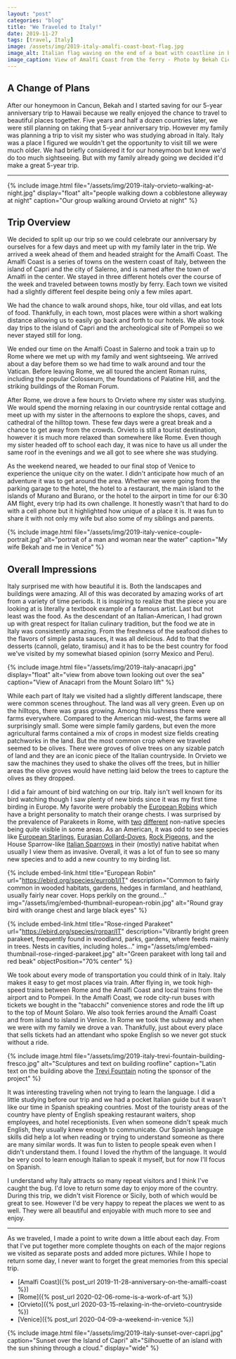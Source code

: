 ```yaml
---
layout: "post"
categories: "blog"
title: "We Traveled to Italy!"
date: 2019-11-27
tags: [travel, Italy]
image: /assets/img/2019-italy-amalfi-coast-boat-flag.jpg
image_alt: Italian flag waving on the end of a boat with coastline in background.
image_caption: View of Amalfi Coast from the ferry - Photo by Bekah Ciccarello
---
```


## A Change of Plans

After our honeymoon in Cancun, Bekah and I started saving for our 5-year anniversary trip to Hawaii because we really enjoyed the chance to travel to beautiful places together. Five years and half a dozen countries later, we were still planning on taking that 5-year anniversary trip. However my family was planning a trip to visit my sister who was studying abroad in Italy. Italy was a place I figured we wouldn't get the opportunity to visit till we were much older. We had briefly considered it for our honeymoon but knew we'd do too much sightseeing. But with my family already going we decided it'd make a great 5-year trip.

---

{% include image.html
    file="/assets/img/2019-italy-orvieto-walking-at-night.jpg"
    display="float"
    alt="people walking down a cobblestone alleyway at night"
    caption="Our group walking around Orvieto at night"
%}

## Trip Overview

We decided to split up our trip so we could celebrate our anniversary by ourselves for a few days and meet up with my family later in the trip. We arrived a week ahead of them and headed straight for the Amalfi Coast. The Amalfi Coast is a series of towns on the western coast of Italy, between the island of Capri and the city of Salerno, and is named after the town of Amalfi in the center. We stayed in three different hotels over the course of the week and traveled between towns mostly by ferry. Each town we visited had a slightly different feel despite being only a few miles apart.

We had the chance to walk around shops, hike, tour old villas, and eat lots of food. Thankfully, in each town, most places were within a short walking distance allowing us to easily go back and forth to our hotels. We also took day trips to the island of Capri and the archeological site of Pompeii so we never stayed still for long.

We ended our time on the Amalfi Coast in Salerno and took a train up to Rome where we met up with my family and went sightseeing. We arrived about a day before them so we had time to walk around and tour the Vatican. Before leaving Rome, we all toured the ancient Roman ruins, including the popular Colosseum, the foundations of Palatine Hill, and the striking buildings of the Roman Forum.

After Rome, we drove a few hours to Orvieto where my sister was studying. We would spend the morning relaxing in our countryside rental cottage and meet up with my sister in the afternoons to explore the shops, caves, and cathedral of the hilltop town. These few days were a great break and a chance to get away from the crowds. Orvieto is still a tourist destination, however it is much more relaxed than somewhere like Rome. Even though my sister headed off to school each day, it was nice to have us all under the same roof in the evenings and we all got to see where she was studying.

As the weekend neared, we headed to our final stop of Venice to experience the unique city on the water. I didn't anticipate how much of an adventure it was to get around the area. Whether we were going from the parking garage to the hotel, the hotel to a restaurant, the main island to the islands of Murano and Burano, or the hotel to the airport in time for our 6:30 AM flight, every trip had its own challenge. It honestly wasn't that hard to do with a cell phone but it highlighted how unique of a place it is. It was fun to share it with not only my wife but also some of my siblings and parents.

{% include image.html
    file="/assets/img/2019-italy-venice-couple-portrait.jpg"
    alt="portrait of a man and woman near the water"
    caption="My wife Bekah and me in Venice"
%}

## Overall Impressions

Italy surprised me with how beautiful it is. Both the landscapes and buildings were amazing. All of this was decorated by amazing works of art from a variety of time periods. It is inspiring to realize that the piece you are looking at is literally a textbook example of a famous artist. Last but not least was the food. As the descendant of an Italian-American, I had grown up with great respect for Italian culinary tradition, but the food we ate in Italy was consistently amazing. From the freshness of the seafood dishes to the flavors of simple pasta sauces, it was all delicious. Add to that the desserts (cannoli, gelato, tiramisu) and it has to be the best country for food we've visited by my somewhat biased opinion (sorry Mexico and Peru).

{% include image.html
    file="/assets/img/2019-italy-anacapri.jpg"
    display="float"
    alt="view from above town looking out over the sea"
    caption="View of Anacapri from the Mount Solaro lift"
%}

While each part of Italy we visited had a slightly different landscape, there were common scenes throughout. The land was all very green. Even up on the hilltops, there was grass growing. Among this lushness there were farms everywhere. Compared to the American mid-west, the farms were all surprisingly small. Some were simple family gardens, but even the more agricultural farms contained a mix of crops in modest size fields creating patchworks in the land. But the most common crop where we traveled seemed to be olives. There were groves of olive trees on any sizable patch of land and they are an iconic piece of the Italian countryside. In Orvieto we saw the machines they used to shake the olives off the trees, but in hillier areas the olive groves would have netting laid below the trees to capture the olives as they dropped.

I did a fair amount of bird watching on our trip. Italy isn't well known for its bird watching though I saw plenty of new birds since it was my first time birding in Europe. My favorite were probably the [European Robins](https://ebird.org/species/eurrob1/IT) which have a bright personality to match their orange chests. I was surprised by the prevalence of Parakeets in Rome, with [two](https://ebird.org/species/rorpar/IT) [different](https://ebird.org/species/monpar/IT) non-native species being quite visible in some areas. As an American, it was odd to see species like [European Starlings](https://ebird.org/species/eursta/IT), [Eurasian Collard-Doves](https://ebird.org/species/eucdov/IT), [Rock Pigeons](https://ebird.org/species/rocpig/IT), and the House Sparrow-like [Italian Sparrows](https://ebird.org/species/itaspa1/IT) in their (mostly) native habitat when usually I view them as invasive. Overall, it was a lot of fun to see so many new species and to add a new country to my birding list.

{% include embed-link.html
    title="European Robin"
    url="https://ebird.org/species/eurrob1/IT"
    description="Common to fairly common in wooded habitats, gardens, hedges in farmland, and heathland, usually fairly near cover. Hops perkily on the ground…"
    img="/assets/img/embed-thumbnail-european-robin.jpg"
    alt="Round gray bird with orange chest and large black eyes"
%}

{% include embed-link.html
    title="Rose-ringed Parakeet"
    url="https://ebird.org/species/rorpar/IT"
    description="Vibrantly bright green parakeet, frequently found in woodland, parks, gardens, where feeds mainly in trees. Nests in cavities, including holes…"
    img="/assets/img/embed-thumbnail-rose-ringed-parakeet.jpg"
    alt="Green parakeet with long tail and red beak"
    objectPosition="70% center"
%}

We took about every mode of transportation you could think of in Italy. Italy makes it easy to get most places via train. After flying in, we took high-speed trains between Rome and the Amalfi Coast and local trains from the airport and to Pompeii. In the Amalfi Coast, we rode city-run buses with tickets we bought in the "tabacchi" convenience stores and rode the lift up to the top of Mount Solaro. We also took ferries around the Amalfi Coast and from island to island in Venice. In Rome we took the subway and when we were with my family we drove a van. Thankfully, just about every place that sells tickets had an attendant who spoke English so we never got stuck without a ride.

{% include image.html
    file="/assets/img/2019-italy-trevi-fountain-building-fresco.jpg"
    alt="Sculptures and text on building roofline"
    caption="Latin text on the building above the [Trevi Fountain](https://en.wikipedia.org/wiki/Trevi_Fountain) noting the sponsor of the project"
%}

It was interesting traveling when not trying to learn the language. I did a little studying before our trip and we had a pocket Italian guide but it wasn't like our time in Spanish speaking countries. Most of the touristy areas of the country have plenty of English speaking restaurant waiters, shop employees, and hotel receptionists. Even when someone didn't speak much English, they usually knew enough to communicate. Our Spanish language skills did help a lot when reading or trying to understand someone as there are many similar words. It was fun to listen to people speak even when I didn't understand them. I found I loved the rhythm of the language. It would be very cool to learn enough Italian to speak it myself, but for now I'll focus on Spanish.

I understand why Italy attracts so many repeat visitors and I think I've caught the bug. I'd love to return some day to enjoy more of the country. During this trip, we didn't visit Florence or Sicily, both of which would be great to see. However I'd be very happy to repeat the places we went to as well. They were all beautiful and enjoyable with much more to see and enjoy.

---

As we traveled, I made a point to write down a little about each day. From that I've put together more complete thoughts on each of the major regions we visited as separate posts and added more pictures. While I hope to return some day, I never want to forget the great memories from this special trip.

- [Amalfi Coast]({% post_url 2019-11-28-anniversary-on-the-amalfi-coast %})
- [Rome]({% post_url 2020-02-06-rome-is-a-work-of-art %})
- [Orvieto]({% post_url 2020-03-15-relaxing-in-the-orvieto-countryside %})
- [Venice]({% post_url 2020-04-09-a-weekend-in-venice %})

{% include image.html
    file="/assets/img/2019-italy-sunset-over-capri.jpg"
    caption="Sunset over the Island of Capri"
    alt="Silhouette of an island with the sun shining through a cloud."
    display="wide"
%}
